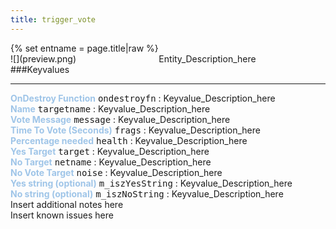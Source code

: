 ```yaml
---
title: trigger_vote
---
```

<div>{% set entname = page.title|raw %}</div>
<div class="container previewimg">
<div class="columns">
<div class="imagepadding column col-auto" markdown="1">![](preview.png)</div>
<div class="column">Entity_Description_here</div>
</div>
</div>
###Keyvalues
<hr>
<div class="entityentry" markdown="1">
<span style="color:#9fc5e8;"><b>OnDestroy Function</b></span> <kbd  class="tooltip" data-tooltip="string">ondestroyfn</kbd> :
Keyvalue_Description_here
</div>
<div class="entityentry" markdown="1">
<span style="color:#9fc5e8;"><b>Name</b></span> <kbd  class="tooltip" data-tooltip="target_source">targetname</kbd> :
Keyvalue_Description_here
</div>
<div class="entityentry" markdown="1">
<span style="color:#9fc5e8;"><b>Vote Message</b></span> <kbd  class="tooltip" data-tooltip="String">message</kbd> :
Keyvalue_Description_here
</div>
<div class="entityentry" markdown="1">
<span style="color:#9fc5e8;"><b>Time To Vote (Seconds)</b></span> <kbd  class="tooltip" data-tooltip="integer">frags</kbd> :
Keyvalue_Description_here
</div>
<div class="entityentry" markdown="1">
<span style="color:#9fc5e8;"><b>Percentage needed</b></span> <kbd  class="tooltip" data-tooltip="integer">health</kbd> :
Keyvalue_Description_here
</div>
<div class="entityentry" markdown="1">
<span style="color:#9fc5e8;"><b>Yes Target</b></span> <kbd  class="tooltip" data-tooltip="String">target</kbd> :
Keyvalue_Description_here
</div>
<div class="entityentry" markdown="1">
<span style="color:#9fc5e8;"><b>No Target</b></span> <kbd  class="tooltip" data-tooltip="String">netname</kbd> :
Keyvalue_Description_here
</div>
<div class="entityentry" markdown="1">
<span style="color:#9fc5e8;"><b>No Vote Target</b></span> <kbd  class="tooltip" data-tooltip="String">noise</kbd> :
Keyvalue_Description_here
</div>
<div class="entityentry" markdown="1">
<span style="color:#9fc5e8;"><b>Yes string (optional)</b></span> <kbd  class="tooltip" data-tooltip="string">m_iszYesString</kbd> :
Keyvalue_Description_here
</div>
<div class="entityentry" markdown="1">
<span style="color:#9fc5e8;"><b>No string (optional)</b></span> <kbd  class="tooltip" data-tooltip="string">m_iszNoString</kbd> :
Keyvalue_Description_here
</div>
<div class="notices blue">Insert additional notes here</div>
<div class="notices red">Insert known issues here</div>
